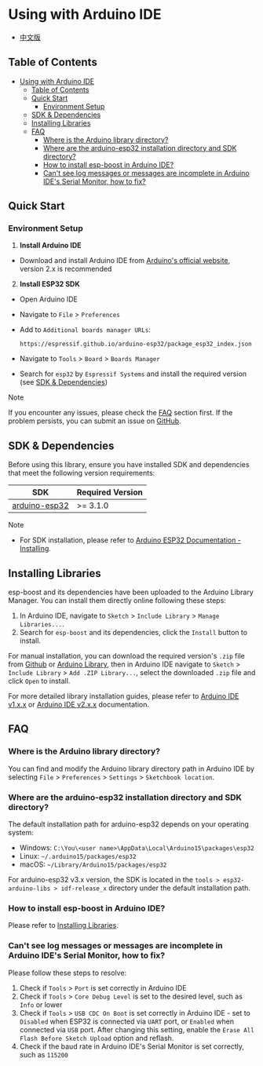 # Using with Arduino IDE

* [中文版](./use_with_arduino_cn.md)

## Table of Contents

- [Using with Arduino IDE](#using-with-arduino-ide)
  - [Table of Contents](#table-of-contents)
  - [Quick Start](#quick-start)
    - [Environment Setup](#environment-setup)
  - [SDK \& Dependencies](#sdk--dependencies)
  - [Installing Libraries](#installing-libraries)
  - [FAQ](#faq)
    - [Where is the Arduino library directory?](#where-is-the-arduino-library-directory)
    - [Where are the arduino-esp32 installation directory and SDK directory?](#where-are-the-arduino-esp32-installation-directory-and-sdk-directory)
    - [How to install esp-boost in Arduino IDE?](#how-to-install-esp-boost-in-arduino-ide)
    - [Can't see log messages or messages are incomplete in Arduino IDE's Serial Monitor, how to fix?](#cant-see-log-messages-or-messages-are-incomplete-in-arduino-ides-serial-monitor-how-to-fix)

## Quick Start

### Environment Setup

1. **Install Arduino IDE**

- Download and install Arduino IDE from [Arduino's official website](https://www.arduino.cc/en/software), version 2.x is recommended

2. **Install ESP32 SDK**

- Open Arduino IDE
- Navigate to `File` > `Preferences`
- Add to `Additional boards manager URLs`:

  ```
  https://espressif.github.io/arduino-esp32/package_esp32_index.json
  ```

- Navigate to `Tools` > `Board` > `Boards Manager`
- Search for `esp32` by `Espressif Systems` and install the required version (see [SDK & Dependencies](#sdk--dependencies))

> [!NOTE]
> If you encounter any issues, please check the [FAQ](#faq) section first. If the problem persists, you can submit an issue on [GitHub](https://github.com/espressif/esp-boost/issues).

## SDK & Dependencies

Before using this library, ensure you have installed SDK and dependencies that meet the following version requirements:

|                           **SDK**                           | **Required Version** |
| ----------------------------------------------------------- | -------------------- |
| [arduino-esp32](https://github.com/espressif/arduino-esp32) | >= 3.1.0             |

> [!NOTE]
> * For SDK installation, please refer to [Arduino ESP32 Documentation - Installing](https://docs.espressif.com/projects/arduino-esp32/en/latest/installing.html).

## Installing Libraries

esp-boost and its dependencies have been uploaded to the Arduino Library Manager. You can install them directly online following these steps:

1. In Arduino IDE, navigate to `Sketch` > `Include Library` > `Manage Libraries...`.
2. Search for `esp-boost` and its dependencies, click the `Install` button to install.

For manual installation, you can download the required version's `.zip` file from [Github](https://github.com/espressif/esp-boost) or [Arduino Library](https://www.arduinolibraries.info/libraries/esp-boost), then in Arduino IDE navigate to `Sketch` > `Include Library` > `Add .ZIP Library...`, select the downloaded `.zip` file and click `Open` to install.

For more detailed library installation guides, please refer to [Arduino IDE v1.x.x](https://docs.arduino.cc/software/ide-v1/tutorials/installing-libraries) or [Arduino IDE v2.x.x](https://docs.arduino.cc/software/ide-v2/tutorials/ide-v2-installing-a-library) documentation.

## FAQ

### Where is the Arduino library directory?

You can find and modify the Arduino library directory path in Arduino IDE by selecting `File` > `Preferences` > `Settings` > `Sketchbook location`.

### Where are the arduino-esp32 installation directory and SDK directory?

The default installation path for arduino-esp32 depends on your operating system:

- Windows: `C:\You\<user name>\AppData\Local\Arduino15\packages\esp32`
- Linux: `~/.arduino15/packages/esp32`
- macOS: `~/Library/Arduino15/packages/esp32`

For arduino-esp32 v3.x version, the SDK is located in the `tools > esp32-arduino-libs > idf-release_x` directory under the default installation path.

### How to install esp-boost in Arduino IDE?

Please refer to [Installing Libraries](#installing-libraries).

### Can't see log messages or messages are incomplete in Arduino IDE's Serial Monitor, how to fix?

Please follow these steps to resolve:

1. Check if `Tools` > `Port` is set correctly in Arduino IDE
2. Check if `Tools` > `Core Debug Level` is set to the desired level, such as `Info` or lower
3. Check if `Tools` > `USB CDC On Boot` is set correctly in Arduino IDE - set to `Disabled` when ESP32 is connected via `UART` port, or `Enabled` when connected via `USB` port. After changing this setting, enable the `Erase All Flash Before Sketch Upload` option and reflash.
4. Check if the baud rate in Arduino IDE's Serial Monitor is set correctly, such as `115200`
